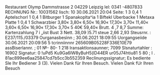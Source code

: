 Restaurant Olymp Dammstrasse 2 04229 Leipzig lel: 0341 -4807833 RECHNUNG Nr.: 10031562 lisch: 10 30.06.2021 20:04 Seite: 1 3 0,4 1 Aptelschorl 1 0,4 1 Bitburger 1 Spanakoplta^ia 1 Biftekl Uberbacke 1 Metaxa Platte 1 0,4 1 Schwarzbier 3,80« 3,80« 6,50« 16,90« 17,30« 3,70« 11,40« 3,60« 6,50« 16,90« 17,30« 3,70« 5 40€ 59,40« Brutt. 4 ,7 8,7 Summe: Kartenzahlung 7 ỉ „iist Bust 3 Nett. 38,09 )5.71 steue 2,66 2,93 Steusrnr. : E237/115./03379 Ourganasbesìnn ; 30.06.2021 18:09:55 Uorgangseiide 30.06.2021 20:09:56 5 tcrinniinnnr 265609B05228F336E10E79 assBiserlannr. ; 01 №- 80- 1 218 Iransaktlonsaunner; 7099 Slsnaturtahler : 16902 Signatur: 0 !uPd5 Ku9Ga6IW8yBuH5(lD44ER ur05J74htiu81 5 80 ; I . 81ac899ee6aa25847cd7b5cc3b552359 Reclinungssignatur; Es bediente Sle Ihr Bediener 3 (3). Vielen Dank für Ihren Besuch. Vielen Dank fUr Ihren Besuch